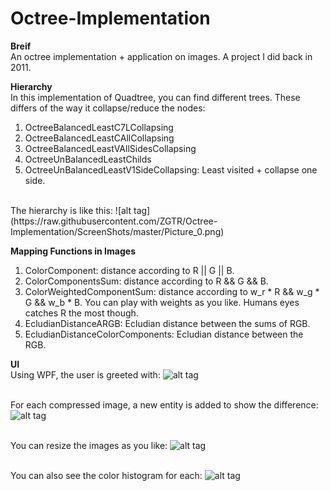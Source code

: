 # Octree-Implementation

<strong>Breif</strong>
<br/>An octree implementation + application on images. A project I did back in 2011.

<strong>Hierarchy</strong>
<br/>In this implementation of Quadtree, you can find different trees. These differs of the way it collapse/reduce the nodes:
<ol>
<li/>OctreeBalancedLeastC7LCollapsing
<li/>OctreeBalancedLeastCAllCollapsing
<li/>OctreeBalancedLeastVAllSidesCollapsing
<li/>OctreeUnBalancedLeastChilds
<li/>OctreeUnBalancedLeastV1SideCollapsing: Least visited + collapse one side.
</ol>
<br/>The hierarchy is like this:
![alt tag](https://raw.githubusercontent.com/ZGTR/Octree-Implementation/ScreenShots/master/Picture_0.png)

<strong>Mapping Functions in Images</strong>
<ol>
<li/>ColorComponent: distance according to R || G || B.
<li/>ColorComponentsSum: distance according to R && G && B.
<li/>ColorWeightedComponentSum: distance according to w_r * R && w_g * G && w_b * B. You can play with weights as you like. Humans eyes catches R the most though. 
<li/>EcludianDistanceARGB: Ecludian distance between the sums of RGB.
<li/>EcludianDistanceColorComponents: Ecludian distance between the RGB.
</ol>

<strong>UI</strong>
<br/>Using WPF, the user is greeted with:
![alt tag](https://raw.githubusercontent.com/ZGTR/Octree-Implementation/ScreenShots/master/Picture0.png)

<br/>For each compressed image, a new entity is added to show the difference:
![alt tag](https://raw.githubusercontent.com/ZGTR/Octree-Implementation/ScreenShots/master/Picture1.png)

<br/>You can resize the images as you like:
![alt tag](https://raw.githubusercontent.com/ZGTR/Octree-Implementation/ScreenShots/master/Picture2.png)

<br/>You can also see the color histogram for each:
![alt tag](https://raw.githubusercontent.com/ZGTR/Octree-Implementation/ScreenShots/master/Picture3.png)
